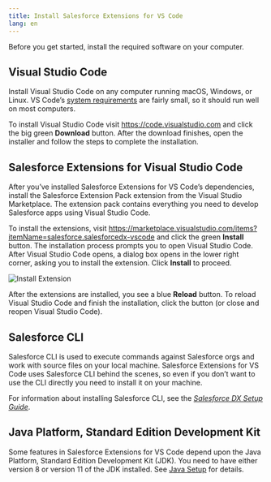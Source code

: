 ```yaml
---
title: Install Salesforce Extensions for VS Code
lang: en
---
```


Before you get started, install the required software on your computer.

## Visual Studio Code

Install Visual Studio Code on any computer running macOS, Windows, or Linux. VS Code’s [system requirements](https://code.visualstudio.com/docs/supporting/requirements) are fairly small, so it should run well on most computers.

To install Visual Studio Code visit <https://code.visualstudio.com> and click the big green **Download** button. After the download finishes, open the installer and follow the steps to complete the installation.

## Salesforce Extensions for Visual Studio Code

After you’ve installed Salesforce Extensions for VS Code’s dependencies, install the Salesforce Extension Pack extension from the Visual Studio Marketplace. The extension pack contains everything you need to develop Salesforce apps using Visual Studio Code.

To install the extensions, visit <https://marketplace.visualstudio.com/items?itemName=salesforce.salesforcedx-vscode> and click the green **Install** button. The installation process prompts you to open Visual Studio Code. After Visual Studio Code opens, a dialog box opens in the lower right corner, asking you to install the extension. Click **Install** to proceed.

![Install Extension](./images/install-salesforce-extensions-dialog.png)

After the extensions are installed, you see a blue **Reload** button. To reload Visual Studio Code and finish the installation, click the button (or close and reopen Visual Studio Code).

## Salesforce CLI

Salesforce CLI is used to execute commands against Salesforce orgs and work with source files on your local machine. Salesforce Extensions for VS Code uses Salesforce CLI behind the scenes, so even if you don’t want to use the CLI directly you need to install it on your machine.

For information about installing Salesforce CLI, see the _[Salesforce DX Setup Guide](https://developer.salesforce.com/docs/atlas.en-us.sfdx_setup.meta/sfdx_setup/sfdx_setup_install_cli.htm)_.

## Java Platform, Standard Edition Development Kit

Some features in Salesforce Extensions for VS Code depend upon the Java Platform, Standard Edition Development Kit (JDK). You need to have either version 8 or version 11 of the JDK installed. See [Java Setup](./java-setup.md) for details. 

